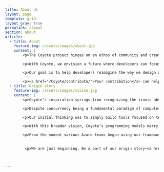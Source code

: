 ```yaml
---
title: About Us
layout: page
template: grid
layout_gray: true
permalink: /about
section: about
article:
  - title: About
    feature-img: /assets/images/about.jpg
    content: |
        <p>The Coyote project hinges on an ethos of community and creative freedom for developers working on concurrent systems.</p>

        <p>With Coyote, we envision a future where developers can focus on coding only. Through rapid design-implement-test cycles, Coyote empowers developers with a quantum leap in productivity. The technology provides programming frameworks that reduce the gap between design and implementation and offers unmatched testing capabilities for weeding out bugs early.</p>

        <p>Our goal is to help developers reimagine the way we design and implement asynchronous or distributed systems.</p>

        <p><a href="/Coyote/contribute/">Your contribution</a> can help propel Coyote as a framework of choice for developing highly reliable asynchronous software. Please join us!</p>
  - title: Origin story
    feature-img: /assets/images/vision.jpg
    content: |
        <p>Coyote’s inspiration springs from recognizing the ironic absence of tooling for developing concurrent systems.</p>

        <p>Despite concurrency being a fundamental paradigm of computer science—all layers of a computer system are concurrent, starting from the hardware to the operating system, to applications, distributed systems, and cloud—not much attention has previously been given to the problem of testing these systems for correctness. Current practices dictate that unit tests be deterministic, often leading to the oblique art of stress testing to weed out bugs.</p>

        <p>Our initial thinking was to simply build tools focused on testing, but we quickly realized any technique focused only on testing would have severely limited value: Developers want to write elegant, correct, and performant code on the first go—they don’t want to be tracing buggy interleavings late into the wee hours.</p>

        <p>With this broader vision, Coyote’s programming models marry design, implementation, and testing phases for remarkable productivity. </p>

        <p>From the moment various Azure teams began using our framework, we’ve been receiving enthusiastic feedback. As a senior engineer tells us, “Coyote’s benefits are worth doing a rewrite of entire services.” </p> 
        
        
         <p>We are just beginning. Be a part of our origin story—<a href="https://github.com/microsoft/Coyote" target="_blank">join our developer community</a> today.</p> 

 

---
```

